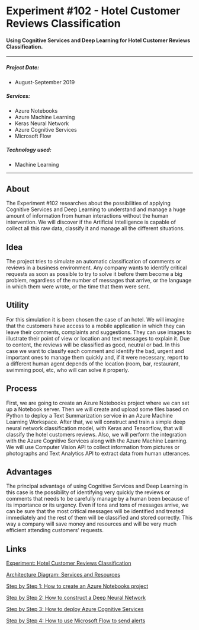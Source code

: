 # Experiment #102 - Hotel Customer Reviews Classification
#### Using Cognitive Services and Deep Learning for Hotel Customer Reviews Classification.

------------

##### Project Date:
- August-September 2019

##### Services:
- Azure Notebooks
- Azure Machine Learning
- Keras Neural Network
- Azure Cognitive Services
- Microsoft Flow


##### Technology used:
- Machine Learning

------------

## About 
The Experiment #102 researches about the possibilities of applying Cognitive Services and Deep Learning to understand and manage a huge amount of information from human interactions without the human intervention. We will discover if the Artificial Intelligence is capable of collect all this raw data, classify it and manage all the different situations.

## Idea
The project tries to simulate an automatic classification of comments or reviews in a business environment. Any company wants to identify critical requests as soon as possible to try to solve it before them become a big problem, regardless of the number of messages that arrive, or the language in which them were wrote, or the time that them were sent.

## Utility
For this simulation it is been chosen the case of an hotel. We will imagine that the customers have access to a mobile application in which they can leave their comments, complaints and suggestions. They can use images to illustrate their point of view or location and text messages to explain it. Due to content, the reviews will be classified as good, neutral or bad.
In this case we want to classify each comment and identify the bad, urgent and important ones to manage them quickly and, if it were necessary, report to a different human agent depends of the location (room, bar, restaurant, swimming pool, etc, who will can solve it properly.

## Process
First, we are going to create an Azure Notebooks project where we can set up a Notebook server. Then we will create and upload some files based on Python to deploy a Text Summarization service in an Azure Machine Learning Workspace. After that, we will construct and train a simple deep neural network classification model, with Keras and Tensorflow, that will classify the hotel customers reviews.
Also, we will perform the integration with the Azure Cognitive Services along with the Azure Machine Learning. We will use Computer Vision API to collect information from pictures or photographs and Text Analytics API to extract data from human utterances.

## Advantages
The principal advantage of using Cognitive Services and Deep Learning in this case is the possibility of identifying very quickly the reviews or comments that needs to be carefully manage by a human been because of its importance or its urgency.
Even if tons and tons of messages arrive, we can be sure that the most critical messages will be identified and treated immediately and the rest of them will be classified and stored correctly.
This way a company will save money and resources and will be very much efficient attending customers' requests.

## Links

[Experiment: Hotel Customer Reviews Classification](https://www.idiwork.com/projects/experiment-102/)

[Architecture Diagram: Services and Resources](https://www.idiwork.com/experiment-102-architectural-diagram/)

[Step by Step 1: How to create an Azure Notebooks project](https://www.idiwork.com/experiment-102-how-to-create-an-azure-notebooks-project-and-deploy-a-summarization-service/)

[Step by Step 2: How to construct a Deep Neural Network](https://www.idiwork.com/experiment-102-how-to-construct-and-train-a-deep-neural-network-using-keras-and-deploy-the-model-as-an-azure-web-service/)

[Step by Step 3: How to deploy Azure Cognitive Services](https://www.idiwork.com/experiment-102-how-to-deploy-and-integrate-azure-cognitive-services-computer-vision-and-text-analytics/)

[Step by Step 4: How to use Microsoft Flow to send alerts](https://www.idiwork.com/experiment-102-how-to-use-microsoft-flow-to-send-an-email-when-an-event-occurs/)

